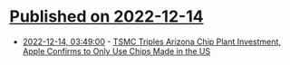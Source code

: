 # [Published on 2022-12-14](index.md)

* [2022-12-14, 03:49:00](https://soylentnews.org/article.pl?sid=22/12/13/0312216&from=rss) - [TSMC Triples Arizona Chip Plant Investment, Apple Confirms to Only Use Chips Made in the US](https://soylentnews.org/article.pl?sid=22/12/13/0312216&from=rss)
